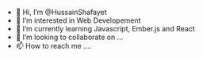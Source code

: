 - 👋 Hi, I’m @HussainShafayet
- 👀 I’m interested in Web Developement
- 🌱 I’m currently learning Javascript, Ember.js and React
- 💞️ I’m looking to collaborate on ...
- 📫 How to reach me ....

<!---
HussainShafayet/HussainShafayet is a ✨ special ✨ repository because its `README.md` (this file) appears on your GitHub profile.
You can click the Preview link to take a look at your changes.
--->
